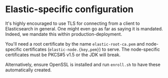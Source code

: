 # Elastic-specific configuration

It's highly encouraged to use TLS for connecting from a client to Elasticsearch in general.
One might even go as far as saying it is mandated.
Indeed, we mandate this within production-deployment.

You'll need a root certificate by the name `elastic-root-ca.pem` and node-specific certificates (`elastic-node.{key,pem}`) to serve.
The node-specific certificates must be PKCS#5 v1.5 or the JDK will break.

Alternatively, ensure OpenSSL is installed and run `enroll.sh` to have these automatically created.